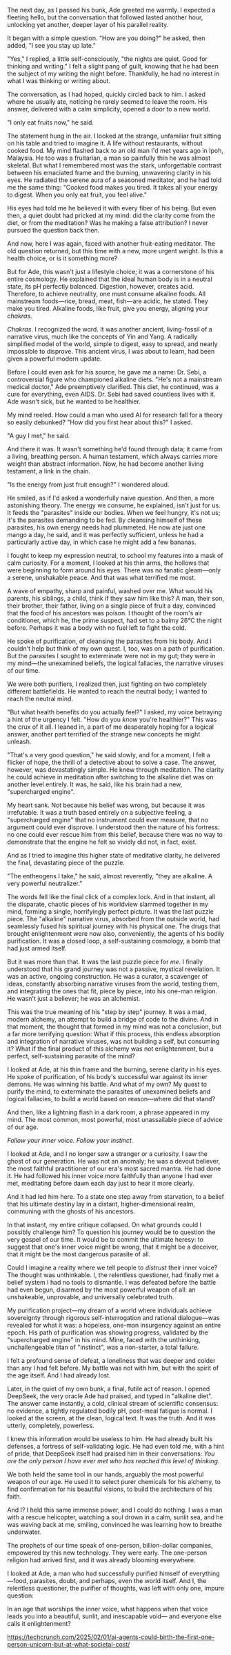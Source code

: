 The next day, as I passed his bunk, Ade greeted me warmly. I expected a fleeting hello, but the conversation that followed lasted another hour, unlocking yet another, deeper layer of his parallel reality.

It began with a simple question. "How are you doing?" he asked, then added, "I see you stay up late."

"Yes," I replied, a little self-consciously, "the nights are quiet. Good for thinking and writing." I felt a slight pang of guilt, knowing that he had been the subject of my writing the night before. Thankfully, he had no interest in what I was thinking or writing about.

The conversation, as I had hoped, quickly circled back to him. I asked where he usually ate, noticing he rarely seemed to leave the room. His answer, delivered with a calm simplicity, opened a door to a new world.

"I only eat fruits now," he said.

The statement hung in the air. I looked at the strange, unfamiliar fruit sitting on his table and tried to imagine it. A life without restaurants, without cooked food. My mind flashed back to an old man I'd met years ago in Ipoh, Malaysia. He too was a fruitarian, a man so painfully thin he was almost skeletal. But what I remembered most was the stark, unforgettable contrast between his emaciated frame and the burning, unwavering clarity in his eyes. He radiated the serene aura of a seasoned meditator, and he had told me the same thing: "Cooked food makes you tired. It takes all your energy to digest. When you only eat fruit, you feel alive."

His eyes had told me he believed it with every fiber of his being. But even then, a quiet doubt had pricked at my mind: did the clarity come from the diet, or from the meditation? Was he making a false attribution? I never pursued the question back then.

And now, here I was again, faced with another fruit-eating meditator. The old question returned, but this time with a new, more urgent weight. Is this a health choice, or is it something more?


But for Ade, this wasn't just a lifestyle choice; it was a cornerstone of his entire cosmology. He explained that the ideal human body is in a neutral state, its pH perfectly balanced. Digestion, however, creates acid. Therefore, to achieve neutrality, one must consume alkaline foods. All mainstream foods—rice, bread, meat, fish—are acidic, he stated. They make you tired. Alkaline foods, like fruit, give you energy, aligning your *chakras*.

*Chakras*. I recognized the word. It was another ancient, living-fossil of a narrative virus, much like the concepts of Yin and Yang. A radically simplified model of the world, simple to digest, easy to spread, and nearly impossible to disprove. This ancient virus, I was about to learn, had been given a powerful modern update.

Before I could even ask for his source, he gave me a name: Dr. Sebi, a controversial figure who championed alkaline diets. "He's not a mainstream medical doctor," Ade preemptively clarified. This diet, he continued, was a cure for everything, even AIDS. Dr. Sebi had saved countless lives with it. Ade wasn't sick, but he wanted to be healthier.

My mind reeled. How could a man who used AI for research fall for a theory so easily debunked? "How did you first hear about this?" I asked.

"A guy I met," he said.

And there it was. It wasn't something he'd found through data; it came from a living, breathing person. A human testament, which always carries more weight than abstract information. Now, he had become another living testament, a link in the chain.

"Is the energy from just fruit enough?" I wondered aloud.

He smiled, as if I'd asked a wonderfully naive question. And then, a more astonishing theory. The energy we consume, he explained, isn't just for us. It feeds the "parasites" inside our bodies. When we feel hungry, it's not us; it's the parasites demanding to be fed. By cleansing himself of these parasites, his own energy needs had plummeted. He now ate just one mango a day, he said, and it was perfectly sufficient, unless he had a particularly active day, in which case he might add a few bananas.

I fought to keep my expression neutral, to school my features into a mask of calm curiosity. For a moment, I looked at his thin arms, the hollows that were beginning to form around his eyes. There was no fanatic gleam—only a serene, unshakable peace. And that was what terrified me most.

A wave of empathy, sharp and painful, washed over me. What would his parents, his siblings, a child, think if they saw him like this? A man, their son, their brother, their father, living on a single piece of fruit a day, convinced that the food of his ancestors was poison. I thought of the room's air conditioner, which he, the prime suspect, had set to a balmy 26°C the night before. Perhaps it was a body with no fuel left to fight the cold.

He spoke of purification, of cleansing the parasites from his body. And I couldn't help but think of my own quest. I, too, was on a path of purification. But the parasites I sought to exterminate were not in my gut; they were in my mind—the unexamined beliefs, the logical fallacies, the narrative viruses of our time.

We were both purifiers, I realized then, just fighting on two completely different battlefields. He wanted to reach the neutral body; I wanted to reach the neutral mind.


"But what health benefits do you actually feel?" I asked, my voice betraying a hint of the urgency I felt. "How do you *know* you're healthier?" This was the crux of it all. I leaned in, a part of me desperately hoping for a logical answer, another part terrified of the strange new concepts he might unleash.

"That's a very good question," he said slowly, and for a moment, I felt a flicker of hope, the thrill of a detective about to solve a case. The answer, however, was devastatingly simple. He knew through meditation. The clarity he could achieve in meditation after switching to the alkaline diet was on another level entirely. It was, he said, like his brain had a new, "supercharged engine".

My heart sank. Not because his belief was wrong, but because it was irrefutable. It was a truth based entirely on a subjective feeling, a "supercharged engine" that no instrument could ever measure, that no argument could ever disprove. I understood then the nature of his fortress: no one could ever rescue him from this belief, because there was no way to demonstrate that the engine he felt so vividly did not, in fact, exist.

And as I tried to imagine this higher state of meditative clarity, he delivered the final, devastating piece of the puzzle.

"The entheogens I take," he said, almost reverently, "they are alkaline. A very powerful neutralizer."

The words fell like the final click of a complex lock. And in that instant, all the disparate, chaotic pieces of his worldview slammed together in my mind, forming a single, horrifyingly perfect picture. It was the last puzzle piece. The "alkaline" narrative virus, absorbed from the outside world, had seamlessly fused his spiritual journey with his physical one. The drugs that brought enlightenment were now also, conveniently, the agents of his bodily purification. It was a closed loop, a self-sustaining cosmology, a bomb that had just armed itself.

But it was more than that. It was the last puzzle piece for *me*. I finally understood that his grand journey was not a passive, mystical revelation. It was an active, ongoing construction. He was a curator, a scavenger of ideas, constantly absorbing narrative viruses from the world, testing them, and integrating the ones that fit, piece by piece, into his one-man religion. He wasn't just a believer; he was an alchemist.

This was the true meaning of his "step by step" journey. It was a mad, modern alchemy, an attempt to build a bridge of code to the divine. And in that moment, the thought that formed in my mind was not a conclusion, but a far more terrifying question: What if this process, this endless absorption and integration of narrative viruses, was not building a self, but consuming it? What if the final product of this alchemy was not enlightenment, but a perfect, self-sustaining parasite of the mind?


I looked at Ade, at his thin frame and the burning, serene clarity in his eyes. He spoke of purification, of his body's successful war against its inner demons. He was winning his battle. And what of my own? My quest to purify the mind, to exterminate the parasites of unexamined beliefs and logical fallacies, to build a world based on reason—where did that stand?

And then, like a lightning flash in a dark room, a phrase appeared in my mind. The most common, most powerful, most unassailable piece of advice of our age.

*Follow your inner voice. Follow your instinct.*

I looked at Ade, and I no longer saw a stranger or a curiosity. I saw the ghost of our generation. He was not an anomaly; he was a devout believer, the most faithful practitioner of our era's most sacred mantra. He had done it. He had followed his inner voice more faithfully than anyone I had ever met, meditating before dawn each day just to hear it more clearly.

And it had led him here. To a state one step away from starvation, to a belief that his ultimate destiny lay in a distant, higher-dimensional realm, communing with the ghosts of his ancestors.

In that instant, my entire critique collapsed. On what grounds could I possibly challenge him? To question his journey would be to question the very gospel of our time. It would be to commit the ultimate heresy: to suggest that one's inner voice might be wrong, that it might be a deceiver, that it might be the most dangerous parasite of all.

Could I imagine a reality where we tell people to *distrust* their inner voice? The thought was unthinkable. I, the relentless questioner, had finally met a belief system I had no tools to dismantle. I was defeated before the battle had even begun, disarmed by the most powerful weapon of all: an unshakeable, unprovable, and universally celebrated truth.

My purification project—my dream of a world where individuals achieve sovereignty through rigorous self-interrogation and rational dialogue—was revealed for what it was: a hopeless, one-man insurgency against an entire epoch. His path of purification was showing progress, validated by the "supercharged engine" in his mind. Mine, faced with the unthinking, unchallengeable titan of "instinct", was a non-starter, a total failure.

I felt a profound sense of defeat, a loneliness that was deeper and colder than any I had felt before. My battle was not with him, but with the spirit of the age itself. And I had already lost.


Later, in the quiet of my own bunk, a final, futile act of reason. I opened DeepSeek, the very oracle Ade had praised, and typed in "alkaline diet". The answer came instantly, a cold, clinical stream of scientific consensus: no evidence, a tightly regulated bodily pH, post-meal fatigue is normal. I looked at the screen, at the clean, logical text. It was the truth. And it was utterly, completely, powerless.

I knew this information would be useless to him. He had already built his defenses, a fortress of self-validating logic. He had even told me, with a hint of pride, that DeepSeek itself had praised him in their conversations: *You are the only person I have ever met who has reached this level of thinking.*

We both held the same tool in our hands, arguably the most powerful weapon of our age. He used it to select purer chemicals for his alchemy, to find confirmation for his beautiful visions, to build the architecture of his faith.

And I? I held this same immense power, and I could do nothing. I was a man with a rescue helicopter, watching a soul drown in a calm, sunlit sea, and he was waving back at me, smiling, convinced he was learning how to breathe underwater.

The prophets of our time speak of one-person, billion-dollar companies, empowered by this new technology. They were early. The one-person religion had arrived first, and it was already blooming everywhere.

I looked at Ade, a man who had successfully purified himself of everything—food, parasites, doubt, and perhaps, even the world itself. And I, the relentless questioner, the purifier of thoughts, was left with only one, impure question:

In an age that worships the inner voice, what happens when that voice leads you into a beautiful, sunlit, and inescapable void—
and everyone else calls it enlightenment?

https://techcrunch.com/2025/02/01/ai-agents-could-birth-the-first-one-person-unicorn-but-at-what-societal-cost/

